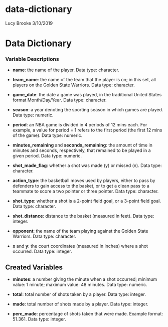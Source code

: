 data-dictionary
================
Lucy Brooke
3/10/2019

Data Dictionary
===============

### Variable Descriptions

-   **name**: the name of the player. Data type: character.

-   **team\_name**: the name of the team that the player is on; in this set, all players on the Golden State Warriors. Data type: character.

-   **game\_date**: the date a game was played, in the traditional United States format Month/Day/Year. Data type: character.

-   **season**: a year denoting the sporting season in which games are played. Data type: numeric.

-   **period**: an NBA game is divided in 4 periods of 12 mins each. For example, a value for period = 1 refers to the first period (the first 12 mins of the game). Data type: numeric.

-   **minutes\_remaining** and **seconds\_remaining**: the amount of time in minutes and seconds, respectively, that remained to be played in a given period. Data type: numeric.

-   **shot\_made\_flag**: whether a shot was made (y) or missed (n). Data type: character.

-   **action\_type**: the basketball moves used by players, either to pass by defenders to gain access to the basket, or to get a clean pass to a teammate to score a two pointer or three pointer. Data type: character.

-   **shot\_type**: whether a shot is a 2-point field goal, or a 3-point field goal. Data type: character.

-   **shot\_distance**: distance to the basket (measured in feet). Data type: integer.

-   **opponent**: the name of the team playing against the Golden State Warriors. Data type: character.

-   **x** and **y**: the court coordinates (measured in inches) where a shot occurred. Data type: integer.

Created Variables
-----------------

-   **minutes**: a number giving the minute when a shot occurred; minimum value: 1 minute; maximum value: 48 minutes. Data type: numeric.

-   **total**: total number of shots taken by a player. Data type: integer.

-   **made**: total number of shots made by a player. Data type: integer.

-   **perc\_made**: percentage of shots taken that were made. Example format: 51.361. Data type: integer.
